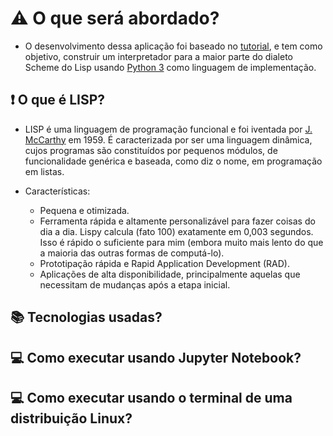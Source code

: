 # :warning: O que será abordado?
* O desenvolvimento dessa aplicação foi baseado no [tutorial](https://norvig.com/lispy.html), e tem como objetivo, construir um interpretador para a maior parte do dialeto Scheme do Lisp usando [Python 3](https://www.python.org/) como linguagem de implementação.

## :exclamation: O que é LISP? 
* LISP é uma linguagem de programação funcional e foi iventada por [J. McCarthy](https://en.wikipedia.org/wiki/John_McCarthy_(computer_scientist)) em 1959.
É caracterizada por ser uma linguagem dinâmica, cujos programas são constituídos por pequenos módulos, de funcionalidade genérica e baseada, como diz o nome, em programação em listas.

* Características: 
    * Pequena e otimizada. 
    * Ferramenta rápida e altamente personalizável para fazer coisas do dia a dia. Lispy calcula (fato 100) exatamente em 0,003 segundos. Isso é rápido o suficiente para mim (embora muito mais lento do que a maioria das outras formas de computá-lo).
    * Prototipação rápida e Rapid Application Development (RAD).
    * Aplicações de alta disponibilidade, principalmente aquelas que necessitam de mudanças após a etapa inicial.


## :books: Tecnologias usadas?

## :computer: Como executar usando Jupyter Notebook?

## :computer: Como executar usando o terminal de uma distribuição Linux?

